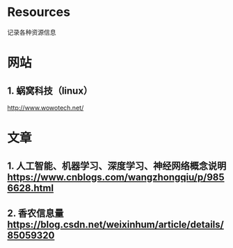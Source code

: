 # Resources
记录各种资源信息

# 网站
## 1. 蜗窝科技（linux）
<http://www.wowotech.net/>


# 文章
## 1. 人工智能、机器学习、深度学习、神经网络概念说明 <https://www.cnblogs.com/wangzhongqiu/p/9856628.html>

## 2. 香农信息量 <https://blog.csdn.net/weixinhum/article/details/85059320>
